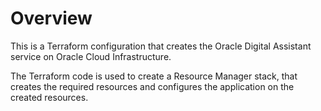 # Overview
This is a Terraform configuration that creates the Oracle Digital Assistant service on Oracle Cloud Infrastructure.

The Terraform code is used to create a Resource Manager stack, that creates the required resources and configures the application on the created resources.